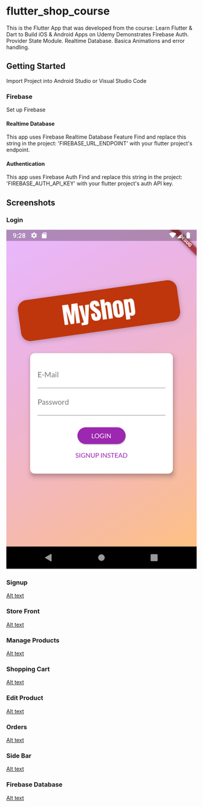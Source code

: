 # flutter_shop_course

This is the Flutter App that was developed from the course: Learn Flutter & Dart to Build iOS & Android Apps on Udemy
Demonstrates Firebase Auth. Provider State Module. Realtime Database. Basica Animations and error handling.

## Getting Started
Import Project into Android Studio or Visual Studio Code

### Firebase
Set up Firebase

#### Realtime Database
This app uses Firebase Realtime Database Feature
Find and replace this string in the project: 'FIREBASE_URL_ENDPOINT' with your flutter project's endpoint.


#### Authentication
This app uses Firebase Auth
Find and replace this string in the project: 'FIREBASE_AUTH_API_KEY' with your flutter project's auth API key.


## Screenshots

### Login
![Alt text](readme_extras/login.png?raw=true "Login Page")

### Signup
[Alt text](readme_extras/signup.png?raw=true "Signup Page")

### Store Front
[Alt text](readme_extras/store.png?raw=true "Store Front Page")

### Manage Products
[Alt text](readme_extras/manage_products.png?raw=true "Manage Products Page")

### Shopping Cart
[Alt text](readme_extras/cart.png?raw=true "Shopping Cart Page")

### Edit Product
[Alt text](readme_extras/edit_product.png?raw=true "Edit Product Page")

### Orders
[Alt text](readme_extras/orders?raw=true "Orders Page")

### Side Bar
[Alt text](readme_extras/side_bar.png?raw=true "Side Bar")

### Firebase Database
[Alt text](readme_extras/firebase.png?raw=true "Firebase Database")
